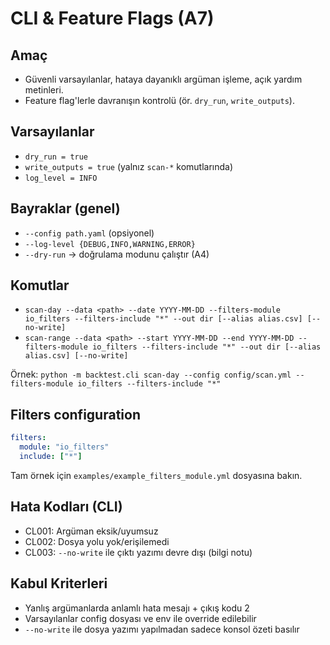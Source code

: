 # CLI & Feature Flags (A7)

## Amaç
- Güvenli varsayılanlar, hataya dayanıklı argüman işleme, açık yardım metinleri.
- Feature flag'lerle davranışın kontrolü (ör. `dry_run`, `write_outputs`).

## Varsayılanlar
- `dry_run = true`
- `write_outputs = true` (yalnız `scan-*` komutlarında)
- `log_level = INFO`

## Bayraklar (genel)
- `--config path.yaml` (opsiyonel)
- `--log-level {DEBUG,INFO,WARNING,ERROR}`
- `--dry-run` → doğrulama modunu çalıştır (A4)

## Komutlar
- `scan-day --data <path> --date YYYY-MM-DD --filters-module io_filters --filters-include "*" --out dir [--alias alias.csv] [--no-write]`
- `scan-range --data <path> --start YYYY-MM-DD --end YYYY-MM-DD --filters-module io_filters --filters-include "*" --out dir [--alias alias.csv] [--no-write]`

Örnek:
`python -m backtest.cli scan-day --config config/scan.yml --filters-module io_filters --filters-include "*"`

## Filters configuration

```yaml
filters:
  module: "io_filters"
  include: ["*"]
```

Tam örnek için `examples/example_filters_module.yml` dosyasına bakın.

## Hata Kodları (CLI)
- CL001: Argüman eksik/uyumsuz
- CL002: Dosya yolu yok/erişilemedi
- CL003: `--no-write` ile çıktı yazımı devre dışı (bilgi notu)

## Kabul Kriterleri
- Yanlış argümanlarda anlamlı hata mesajı + çıkış kodu 2
- Varsayılanlar config dosyası ve env ile override edilebilir
- `--no-write` ile dosya yazımı yapılmadan sadece konsol özeti basılır

